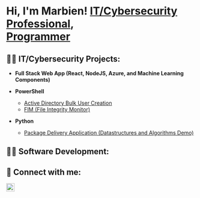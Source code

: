 <h1>Hi, I'm Marbien! <a href="https://www.linkedin.com/in/marbien-jimeno-488933123/">IT/Cybersecurity Professional</a>, <br/><a href="https://github.com/marbles4lifw">Programmer</a>

<h2>👨‍💻 IT/Cybersecurity Projects:</h2>

- <b>Full Stack Web App (React, NodeJS, Azure, and Machine Learning Components)</b>

- <b>PowerShell</b>
  - [Active Directory Bulk User Creation](https://github.com/joshmadakor1/AD_PS)
  - [FIM (File Integrity Monitor)](https://github.com/joshmadakor1/PowerShell-Integrity-FIM)

- <b>Python</b>
  - [Package Delivery Application (Datastructures and Algorithms Demo)](https://github.com/joshmadakor1/Package-Delivery-Pathfinding-Algorithm)

<h2>👨‍💻 Software Development:</h2>

<h2> 🤳 Connect with me:</h2>

[<img align="left" alt="MarbienJimeno | LinkedIn" width="22px" src="https://cdn.jsdelivr.net/npm/simple-icons@v3/icons/linkedin.svg" />][linkedin]

[linkedin]: https://www.linkedin.com/in/marbien-jimeno-488933123/

